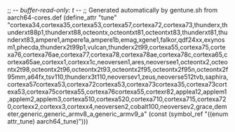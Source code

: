 ;; -*- buffer-read-only: t -*-
;; Generated automatically by gentune.sh from aarch64-cores.def
(define_attr "tune"
	"cortexa34,cortexa35,cortexa53,cortexa57,cortexa72,cortexa73,thunderx,thunderxt88p1,thunderxt88,octeontx,octeontxt81,octeontxt83,thunderxt81,thunderxt83,ampere1,ampere1a,ampere1b,emag,xgene1,falkor,qdf24xx,exynosm1,phecda,thunderx2t99p1,vulcan,thunderx2t99,cortexa55,cortexa75,cortexa76,cortexa76ae,cortexa77,cortexa78,cortexa78ae,cortexa78c,cortexa65,cortexa65ae,cortexx1,cortexx1c,neoversen1,ares,neoversee1,octeontx2,octeontx2t98,octeontx2t96,octeontx2t93,octeontx2f95,octeontx2f95n,octeontx2f95mm,a64fx,tsv110,thunderx3t110,neoversev1,zeus,neoverse512tvb,saphira,cortexa57cortexa53,cortexa72cortexa53,cortexa73cortexa35,cortexa73cortexa53,cortexa75cortexa55,cortexa76cortexa55,cortexr82,applea12,applem1,applem2,applem3,cortexa510,cortexa520,cortexa710,cortexa715,cortexa720,cortexx2,cortexx3,cortexx4,neoversen2,cobalt100,neoversev2,grace,demeter,generic,generic_armv8_a,generic_armv9_a"
	(const (symbol_ref "((enum attr_tune) aarch64_tune)")))

